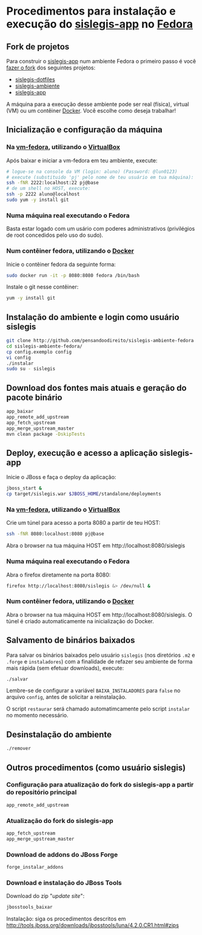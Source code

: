 # Procedimentos para instalação e execução do [sislegis-app] no [Fedora]

## Fork de projetos

Para construir o [sislegis-app] num ambiente Fedora o primeiro passo é você [fazer o fork](https://help.github.com/articles/fork-a-repo/) dos seguintes projetos:
* [sislegis-dotfiles]
* [sislegis-ambiente]
* [sislegis-app]

A máquina para a execução desse ambiente pode ser real (física), virtual (VM) ou um contêiner [Docker]. Você escolhe como deseja trabalhar!

## Inicialização e configuração da máquina

### Na [vm-fedora], utilizando o [VirtualBox]

Após baixar e iniciar a vm-fedora em teu ambiente, execute:
```bash
# logue-se na console da VM (login: aluno) (Password: @lun0123)
# execute (substituido 'pj' pelo nome de teu usuário em tua máquina):
ssh -fNR 2222:localhost:22 pj@base
# de um shell no HOST, execute:
ssh -p 2222 aluno@localhost
sudo yum -y install git
```

### Numa máquina real executando o Fedora

Basta estar logado com um usário com poderes administrativos (privilégios de root concedidos pelo uso do sudo).

### Num contêiner fedora, utilizando o [Docker]

Inicie o contêiner fedora da seguinte forma:
```bash
sudo docker run -it -p 8080:8080 fedora /bin/bash
```
Instale o git nesse contêiner:
```bash
yum -y install git
```

## Instalação do ambiente e login como usuário sislegis

```bash
git clone http://github.com/pensandoodireito/sislegis-ambiente-fedora
cd sislegis-ambiente-fedora/
cp config.exemplo config
vi config
./instalar
sudo su - sislegis
```

## Download dos fontes mais atuais e geração do pacote binário

```bash
app_baixar
app_remote_add_upstream
app_fetch_upstream
app_merge_upstream_master
mvn clean package -DskipTests
```

## Deploy, execução e acesso a aplicação sislegis-app

Inicie o JBoss e faça o deploy da aplicação:
```bash
jboss_start &
cp target/sislegis.war $JBOSS_HOME/standalone/deployments
```

### Na [vm-fedora], utilizando o [VirtualBox]

Crie um túnel para acesso a porta 8080 a partir de teu HOST:
```bash
ssh -fNR 8080:localhost:8080 pj@base
```
Abra o browser na tua máquina HOST em http://localhost:8080/sislegis

### Numa máquina real executando o Fedora

Abra o firefox diretamente na porta 8080:
```bash
firefox http://localhost:8080/sislegis &> /dev/null &
```

### Num contêiner fedora, utilizando o [Docker]

Abra o browser na tua máquina HOST em http://localhost:8080/sislegis. O túnel é criado automaticamente na inicialização do Docker.

## Salvamento de binários baixados

Para salvar os binários baixados pelo usuário `sislegis` (nos diretórios `.m2` e `.forge` e `instaladores`) com a finalidade de refazer seu ambiente de forma mais rápida (sem efetuar downloads), execute:
```bash
./salvar
```

Lembre-se de configurar a variável `BAIXA_INSTALADORES` para `false` no arquivo `config`, antes de solicitar a reinstalação.

O script `restaurar` será chamado automatimcamente pelo script `instalar` no momento necessário.

## Desinstalação do ambiente

```bash
./remover
```

## Outros procedimentos (como usuário sislegis)

### Configuração para atualização do fork do sislegis-app a partir do repositório principal

```bash
app_remote_add_upstream
``` 

### Atualização do fork do sislegis-app

```bash
app_fetch_upstream
app_merge_upstream_master
``` 

### Download de addons do JBoss Forge

```bash
forge_instalar_addons
```

### Download e instalação do JBoss Tools

Download do zip "_update site_":
```bash
jbosstools_baixar
```
Instalação: siga os procedimentos descritos em http://tools.jboss.org/downloads/jbosstools/luna/4.2.0.CR1.html#zips

[Docker]:http://www.docker.com
[VirtualBox]:http://virtualbox.org
[sislegis-ambiente]:http://github.com/pensandoodireito/sislegis-ambiente
[sislegis-dotfiles]:http://github.com/pensandoodireito/sislegis-dotfiles
[vm-fedora]:http://gdriv.es/vm-fedora
[Fedora]:http://fedoraproject.org
[sislegis-app]:http://github.com/pensandoodireito/sislegis-app
